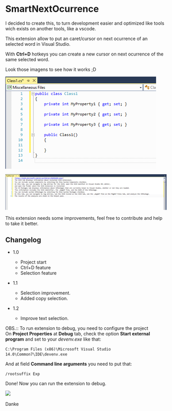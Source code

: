# SmartNextOcurrence

I decided to create this, to turn development easier and optimized like tools wich exists on another tools, like a vscode.

This extension allow to put an caret/cursor on next ocurrence of an selected word in Visual Studio.

With **Ctrl+D** hotkeys you can create a new cursor on next ocurrence of the same selected word.

Look those imagens to see how it works ;D  
  
![C#](./assets/csharp.gif)  
  
![Text](./assets/text.gif)  
  
This extension needs some improvements, feel free to contribute and help to take it better.  

## Changelog
- 1.0
    - Project start
    - Ctrl+D feature
    - Selection feature

- 1.1    
    - Selection improvement.
    - Added copy selection.
- 1.2
    - Improve text selection.
  
OBS.:: To run extension to debug, you need to configure the project  
On **Project Properties** at **Debug** tab, check the option **Start external program** and set to your *devenv.exe* like that:
```
C:\Program Files (x86)\Microsoft Visual Studio 14.0\Common7\IDE\devenv.exe
```  
And at field **Command line arguments** you need to put that:
```
/rootsuffix Exp
``` 
Done! Now you can run the extension to debug.  
  
  
[![](https://www.paypalobjects.com/en_US/i/btn/btn_donateCC_LG.gif)](https://www.paypal.com/cgi-bin/webscr?cmd=_donations&business=BRXEJLMRQHRAG&lc=US&item_name=Smart&item_number=SmartNextOcurrence&currency_code=USD&bn=PP%2dDonationsBF%3abtn_donateCC_LG%2egif%3aNonHosted)
    
Danke  
  